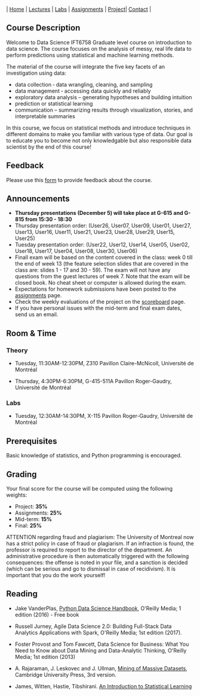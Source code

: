 | [Home](index.md) | [Lectures](lectures.md) | [Labs](labs.md) | [Assignments](assignments.md) | [Project](project.md)| [Contact](contact.md) |

## Course Description

Welcome to Data Science IFT6758 Graduate level course on introduction to data science. The course focuses on the analysis of messy, real life data to perform predictions using statistical and machine learning methods.

The material of the course will integrate the five key facets of an investigation using data:

- data collection ‐ data wrangling, cleaning, and sampling 
- data management ‐ accessing data quickly and reliably
- exploratory data analysis – generating hypotheses and building intuition
- prediction or statistical learning
- communication – summarizing results through visualization, stories, and interpretable summaries

In this course, we focus on statistical methods and introduce techniques in different domains to make you familiar with various type of data. Our goal is to educate you to become  not only knowledgable but also responsible data scientist by the end of this course!


## Feedback

Please use this [form](https://forms.gle/K43RxbasVvviWaNbA) to provide feedback about the course.

## Announcements

- **Thursday presentations (December 5) will take place at G-615 and G-815 from 15:30 - 18:30**
- Thursday presentation order: (User26, User07, User09, User01, User27, User13, User16, User11, User21, User23, User28, User29, User15, User25)
- Tuesday presentation order: (User22, User12, User14, User05, User02, User18, User17, User04, User08, User30, User06)
- Finall exam will be based on the content covered in the class: week 0 till the end of week 13 (the feature selection slides that are covered in the class are: slides 1 - 17 and 30 - 59). The exam will not have any questions from the guest lectures of week 7. Note that the exam will be closed book. No cheat sheet or computer is allowed during the exam.
- Expectations for homework submissions have been posted to the [assignments](assignments.md) page.
- Check the weekly evaluations of the project on the [scoreboard](scoreboard.md) page.
- If you have personal issues with the mid-term and final exam dates, send us an email.

## Room & Time

### Theory

- Tuesday, 11:30AM-12:30PM, Z310 Pavillon Claire-McNicoll, Université de Montréal

- Thursday, 4:30PM-6:30PM, G-415-511A Pavillon Roger-Gaudry, Université de Montréal

### Labs

- Tuesday, 12:30AM-14:30PM, X-115 Pavillon Roger-Gaudry, Université de Montréal

## Prerequisites

Basic knowledge of statistics, and Python programming is encouraged.

## Grading

Your final score for the course will be computed using the following weights:

- Project: **35%** 
- Assignments: **25%** 
- Mid-term: **15%**
- Final: **25%** 

ATTENTION regarding fraud and plagiarism: The University of Montreal now has a strict policy in case of fraud or plagiarism. If an infraction is found, the professor is required to report to the director of the department. An administrative procedure is then automatically triggered with the following consequences: the offense is noted in your file, and a sanction is decided (which can be serious and go to dismissal in case of recidivism). It is important that you do the work yourself!

## Reading 

- Jake VanderPlas, [Python Data Science Handbook](https://tanthiamhuat.files.wordpress.com/2018/04/pythondatasciencehandbook.pdf), O'Reilly Media; 1 edition (2016) - Free book

- Russell Jurney, Agile Data Science 2.0: Building Full-Stack Data Analytics Applications with Spark, O'Reilly Media; 1st edition (2017).

- Foster Provost and Tom Fawcett, Data Science for Business: What You Need to Know about Data Mining and Data-Analytic Thinking, O'Reilly Media; 1st edition (2013)

- A. Rajaraman, J. Leskovec and J. Ullman, [Mining of Massive Datasets](http://infolab.stanford.edu/~ullman/mmds/book.pdf), Cambridge University Press, 3rd version.

- James, Witten, Hastie, Tibshirani. [An Introduction to Statistical Learning](http://faculty.marshall.usc.edu/gareth-james/ISL/)

 
